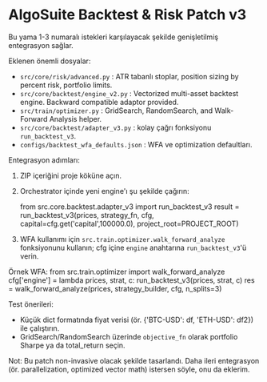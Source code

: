 # AlgoSuite Backtest & Risk Patch v3
Bu yama 1-3 numaralı istekleri karşılayacak şekilde genişletilmiş entegrasyon sağlar.

Eklenen önemli dosyalar:
- `src/core/risk/advanced.py` : ATR tabanlı stoplar, position sizing by percent risk, portfolio limits.
- `src/core/backtest/engine_v2.py` : Vectorized multi-asset backtest engine. Backward compatible adaptor provided.
- `src/train/optimizer.py` : GridSearch, RandomSearch, and Walk-Forward Analysis helper.
- `src/core/backtest/adapter_v3.py` : kolay çağrı fonksiyonu `run_backtest_v3`.
- `configs/backtest_wfa_defaults.json` : WFA ve optimization defaultları.

Entegrasyon adımları:
1. ZIP içeriğini proje köküne açın.
2. Orchestrator içinde yeni engine'ı şu şekilde çağırın:

    from src.core.backtest.adapter_v3 import run_backtest_v3
    result = run_backtest_v3(prices, strategy_fn, cfg, capital=cfg.get('capital',100000.0), project_root=PROJECT_ROOT)

3. WFA kullanımı için `src.train.optimizer.walk_forward_analyze` fonksiyonunu kullanın; cfg içine `engine` anahtarına `run_backtest_v3`'ü verin.

Örnek WFA:
    from src.train.optimizer import walk_forward_analyze
    cfg['engine'] = lambda prices, strat, c: run_backtest_v3(prices, strat, c)
    res = walk_forward_analyze(prices, strategy_builder, cfg, n_splits=3)

Test önerileri:
- Küçük dict formatında fiyat verisi (ör. {'BTC-USD': df, 'ETH-USD': df2}) ile çalıştırın.
- GridSearch/RandomSearch üzerinde `objective_fn` olarak portfolio Sharpe ya da total_return seçin.

Not: Bu patch non-invasive olacak şekilde tasarlandı. Daha ileri entegrasyon (ör. parallelization, optimized vector math) istersen söyle, onu da eklerim.
